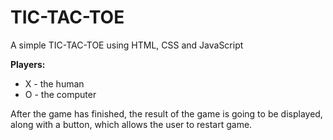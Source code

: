 # TIC-TAC-TOE
A simple TIC-TAC-TOE using HTML, CSS and JavaScript



  **Players:**
* X - the human
* O - the computer



After the game has finished, the result of the game is going to be displayed, along with a button, which allows the user to restart game.
